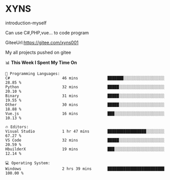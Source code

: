 # XYNS
introduction-myself

Can use C#,PHP,vue... to code program

GiteeUrl:https://gitee.com/xyns001

My all projects pushed on gitee

<!--START_SECTION:waka-->
📊 **This Week I Spent My Time On** 

```text
💬 Programming Languages: 
C#                       46 mins             ███████░░░░░░░░░░░░░░░░░░   28.85 % 
Python                   32 mins             █████░░░░░░░░░░░░░░░░░░░░   20.10 % 
Binary                   31 mins             █████░░░░░░░░░░░░░░░░░░░░   19.55 % 
Other                    30 mins             █████░░░░░░░░░░░░░░░░░░░░   18.88 % 
Vue.js                   16 mins             ███░░░░░░░░░░░░░░░░░░░░░░   10.13 % 

🔥 Editors: 
Visual Studio            1 hr 47 mins        █████████████████░░░░░░░░   67.27 % 
VS Code                  32 mins             █████░░░░░░░░░░░░░░░░░░░░   20.59 % 
HbuilderX                19 mins             ███░░░░░░░░░░░░░░░░░░░░░░   12.14 % 

💻 Operating System: 
Windows                  2 hrs 39 mins       █████████████████████████   100.00 % 
```


<!--END_SECTION:waka-->
